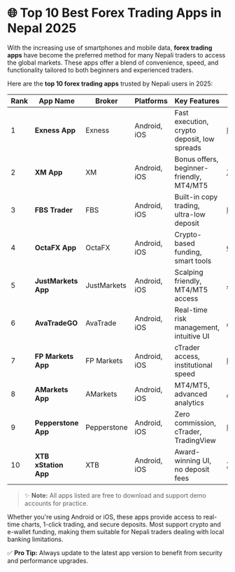 # 🌐 Top 10 Best Forex Trading Apps in Nepal 2025

With the increasing use of smartphones and mobile data, **forex trading apps** have become the preferred method for many Nepali traders to access the global markets. These apps offer a blend of convenience, speed, and functionality tailored to both beginners and experienced traders.

Here are the **top 10 forex trading apps** trusted by Nepali users in 2025:

| Rank | App Name             | Broker      | Platforms    | Key Features                                | Link                                                                                                   |
| ---- | -------------------- | ----------- | ------------ | ------------------------------------------- | ------------------------------------------------------------------------------------------------------ |
| 1    | **Exness App**       | Exness      | Android, iOS | Fast execution, crypto deposit, low spreads | [Exness](https://one.exnesstrack.org/a/english23)                                                      |
| 2    | **XM App**           | XM          | Android, iOS | Bonus offers, beginner-friendly, MT4/MT5    | [XM](https://clicks.pipaffiliates.com/c?c=589901&l=en&p=0)                                             |
| 3    | **FBS Trader**       | FBS         | Android, iOS | Built-in copy trading, ultra-low deposit    | [FBS](https://fbs.partners?ibl=587836&ibp=21398815)                                                    |
| 4    | **OctaFX App**       | OctaFX      | Android, iOS | Crypto-based funding, smart tools           | [OctaFX](https://my.octafx.com/open-account/?refid=ib35647800)                                         |
| 5    | **JustMarkets App**  | JustMarkets | Android, iOS | Scalping friendly, MT4/MT5 access           | [JustMarkets](https://one.justmarkets.link/a/79iqw0j6nj)                                               |
| 6    | **AvaTradeGO**       | AvaTrade    | Android, iOS | Real-time risk management, intuitive UI     | [AvaTrade](https://www.avatrade.com?versionId=10301&tag=194438)                                        |
| 7    | **FP Markets App**   | FP Markets  | Android, iOS | cTrader access, institutional speed         | [FP Markets](https://www.fpmarkets.com/?redir=stv&fpm-affiliate-utm-source=IB&fpm-affiliate-agt=56244) |
| 8    | **AMarkets App**     | AMarkets    | Android, iOS | MT4/MT5, advanced analytics                 | [AMarkets](https://amarketstrading.co/?g=WNRAN9)                                                       |
| 9    | **Pepperstone App**  | Pepperstone | Android, iOS | Zero commission, cTrader, TradingView       | [Pepperstone](https://trk.pepperstonepartners.com/aff_c?offer_id=367&aff_id=33954)                     |
| 10   | **XTB xStation App** | XTB         | Android, iOS | Award-winning UI, no deposit fees           | [XTB](https://link-pso.xtb.com/pso/zrUCY)                                                              |

> ✨ **Note:** All apps listed are free to download and support demo accounts for practice.

Whether you're using Android or iOS, these apps provide access to real-time charts, 1-click trading, and secure deposits. Most support crypto and e-wallet funding, making them suitable for Nepali traders dealing with local banking limitations.

✅ **Pro Tip:** Always update to the latest app version to benefit from security and performance upgrades.
